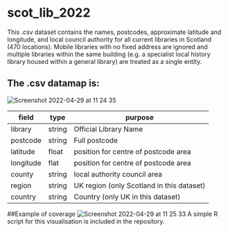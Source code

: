 # scot_lib_2022

This .csv dataset contains the names, postcodes, approximate latitude and longitude, and local council authority for all current libraries in Scotland (470 locations). Mobile libraries with no fixed address are ignored and multiple libraries within the same building (e.g. a specialist local history library housed within a general library) are treated as a single entity. 

## The .csv datamap is:
![Screenshot 2022-04-29 at 11 24 35](https://user-images.githubusercontent.com/14912609/165927612-b1b1f031-b2f3-4419-ba46-39b49991d9dc.png)

| field     | type   | purpose                                   |
|-----------|--------|-------------------------------------------|
| library   | string | Official Library Name                     |
| postcode  | string | Full postcode                             |
| latitude  | float  | position for centre of postcode area      |
| longitude | flat   | position for centre of postcode area      |
| county    | string | local authority council area              |
| region    | string | UK region (only Scotland in this dataset) |
| country   | string | Country (only UK in this dataset)         |


##Example of coverage
![Screenshot 2022-04-29 at 11 25 33](https://user-images.githubusercontent.com/14912609/165927758-94869db8-19bf-4742-a758-865fc6a4b188.png)
A simple R script for this visualisation is included in the repository.
